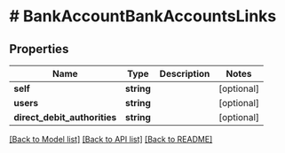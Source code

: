 # # BankAccountBankAccountsLinks

## Properties

Name | Type | Description | Notes
------------ | ------------- | ------------- | -------------
**self** | **string** |  | [optional]
**users** | **string** |  | [optional]
**direct_debit_authorities** | **string** |  | [optional]

[[Back to Model list]](../../README.md#models) [[Back to API list]](../../README.md#endpoints) [[Back to README]](../../README.md)
